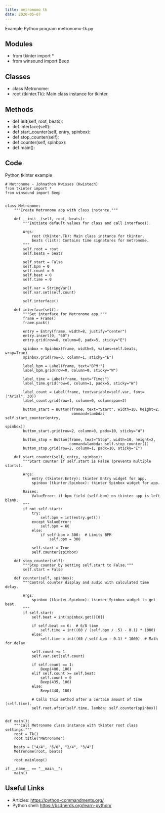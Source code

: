 ```yaml
---
title: metronomo tk
date: 2020-05-07
---
```

Example Python program metronomo-tk.py

## Modules

* from tkinter import *
* from winsound import Beep

## Classes

* class Metronome:
* root (tkinter.Tk): Main class instance for tkinter.

## Methods

* def __init__(self, root, beats):
* def interface(self):
* def start_counter(self, entry, spinbox):
* def stop_counter(self):
* def counter(self, spinbox):
* def main():

## Code

Python tkinter example

    # Metronome - Johnathon Kwisses (Kwistech)
    from tkinter import *
    from winsound import Beep
    
    
    class Metronome:
        """Create Metronome app with class instance."""
    
        def __init__(self, root, beats):
            """Initiate default values for class and call interface().
    
            Args:
                root (tkinter.Tk): Main class instance for tkinter.
                beats (list): Contains time signatures for metronome.
            """
            self.root = root
            self.beats = beats
    
            self.start = False
            self.bpm = 0
            self.count = 0
            self.beat = 0
            self.time = 0
    
            self.var = StringVar()
            self.var.set(self.count)
    
            self.interface()
    
        def interface(self):
            """Set interface for Metronome app."""
            frame = Frame()
            frame.pack()
    
            entry = Entry(frame, width=8, justify="center")
            entry.insert(0, "60")
            entry.grid(row=0, column=0, padx=5, sticky="E")
    
            spinbox = Spinbox(frame, width=5, values=self.beats, wrap=True)
            spinbox.grid(row=0, column=1, sticky="E")
    
            label_bpm = Label(frame, text="BPM:")
            label_bpm.grid(row=0, column=0, sticky="W")
    
            label_time = Label(frame, text="Time:")
            label_time.grid(row=0, column=1, padx=5, sticky="W")
    
            label_count = Label(frame, textvariable=self.var, font=("Arial", 30))
            label_count.grid(row=1, column=0, columnspan=2)
    
            button_start = Button(frame, text="Start", width=10, height=2,
                                  command=lambda: self.start_counter(entry,
                                                                     spinbox))
            button_start.grid(row=2, column=0, padx=10, sticky="W")
    
            button_stop = Button(frame, text="Stop", width=10, height=2,
                                 command=lambda: self.stop_counter())
            button_stop.grid(row=2, column=1, padx=10, sticky="E")
    
        def start_counter(self, entry, spinbox):
            """Start counter if self.start is False (prevents multiple starts).
    
            Args:
                entry (tkinter.Entry): tkinter Entry widget for app.
                spinbox (tkinter.Spinbox): tkinter Spinbox widget for app.
    
            Raises:
                ValueError: if bpm field (self.bpm) on tkinter app is left blank.
            """
            if not self.start:
                try:
                    self.bpm = int(entry.get())
                except ValueError:
                    self.bpm = 60
                else:
                    if self.bpm > 300:  # Limits BPM
                        self.bpm = 300
    
                self.start = True
                self.counter(spinbox)
    
        def stop_counter(self):
            """Stop counter by setting self.start to False."""
            self.start = False
    
        def counter(self, spinbox):
            """Control counter display and audio with calculated time delay.
    
            Args:
                spinbox (tkinter.Spinbox): tkinter Spinbox widget to get beat.
            """
            if self.start:
                self.beat = int(spinbox.get()[0])
    
                if self.beat == 6:  # 6/8 time
                    self.time = int((60 / (self.bpm / .5) - 0.1) * 1000)
                else:
                    self.time = int((60 / self.bpm - 0.1) * 1000)  # Math for delay
    
                self.count += 1
                self.var.set(self.count)
    
                if self.count == 1:
                    Beep(480, 100)
                elif self.count >= self.beat:
                    self.count = 0
                    Beep(435, 100)
                else:
                    Beep(440, 100)
    
                # Calls this method after a certain amount of time (self.time).
                self.root.after(self.time, lambda: self.counter(spinbox))
    
    
    def main():
        """Call Metronome class instance with tkinter root class settings."""
        root = Tk()
        root.title("Metronome")
    
        beats = ["4/4", "6/8", "2/4", "3/4"]
        Metronome(root, beats)
    
        root.mainloop()
    
    if __name__ == "__main__":
        main()

## Useful Links

- Articles: https://python-commandments.org/
- Python shell: https://bsdnerds.org/learn-python/
